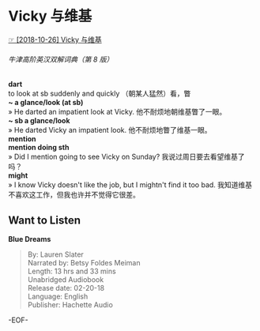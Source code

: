 # Vicky 与维基  
[☞ [2018-10-26] Vicky 与维基 ](https://mp.weixin.qq.com/s/TgPgQNnf_jtgUnb11_fVgQ)    
  
###### 牛津高阶英汉双解词典（第 8 版）  
**dart**  
to look at sb suddenly and quickly （朝某人猛然）看，瞥  
**~ a glance/look (at sb)**  
» He darted an impatient look at Vicky. 他不耐烦地朝维基瞥了一眼。  
**~ sb a glance/look**  
» He darted Vicky an impatient look. 他不耐烦地瞥了维基一眼。  
**mention**  
**mention doing sth**  
» Did I mention going to see Vicky on Sunday? 我说过周日要去看望维基了吗？  
**might**  
» I know Vicky doesn't like the job, but I mightn't find it too bad. 我知道维基不喜欢这工作，但我也许并不觉得它很差。  
  
  
## Want to Listen  
**Blue Dreams**  
>By: Lauren Slater  
Narrated by: Betsy Foldes Meiman  
Length: 13 hrs and 33 mins  
Unabridged Audiobook  
Release date: 02-20-18  
Language: English  
Publisher: Hachette Audio  
  
  
-EOF-  
